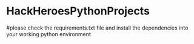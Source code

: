 # HackHeroesPythonProjects
#please check the requirements.txt file and install the dependencies into your working python environment
